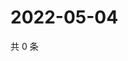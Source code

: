 # 2022-05-04

共 0 条

<!-- BEGIN WEIBO -->
<!-- 最后更新时间 Wed May 04 2022 12:26:24 GMT+0800 (China Standard Time) -->

<!-- END WEIBO -->
